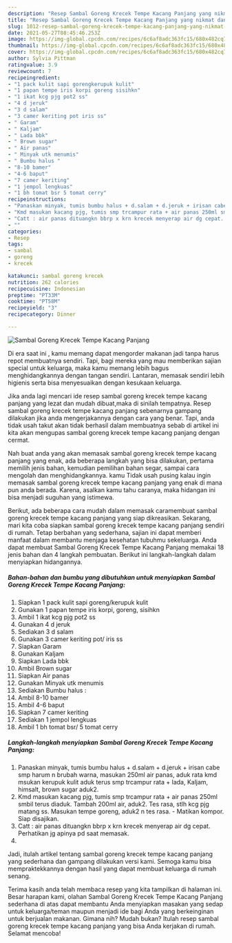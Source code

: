 ```yaml
---
description: "Resep Sambal Goreng Krecek Tempe Kacang Panjang yang nikmat dan Mudah Dibuat"
title: "Resep Sambal Goreng Krecek Tempe Kacang Panjang yang nikmat dan Mudah Dibuat"
slug: 1012-resep-sambal-goreng-krecek-tempe-kacang-panjang-yang-nikmat-dan-mudah-dibuat
date: 2021-05-27T08:45:46.253Z
image: https://img-global.cpcdn.com/recipes/6c6af8adc363fc15/680x482cq70/sambal-goreng-krecek-tempe-kacang-panjang-foto-resep-utama.jpg
thumbnail: https://img-global.cpcdn.com/recipes/6c6af8adc363fc15/680x482cq70/sambal-goreng-krecek-tempe-kacang-panjang-foto-resep-utama.jpg
cover: https://img-global.cpcdn.com/recipes/6c6af8adc363fc15/680x482cq70/sambal-goreng-krecek-tempe-kacang-panjang-foto-resep-utama.jpg
author: Sylvia Pittman
ratingvalue: 3.9
reviewcount: 7
recipeingredient:
- "1 pack kulit sapi gorengkerupuk kulit"
- "1 papan tempe iris korpi goreng sisihkn"
- "1 ikat kcg pjg pot2 ss"
- "4 d jeruk"
- "3 d salam"
- "3 camer keriting pot iris ss"
- " Garam"
- " Kaljam"
- " Lada bbk"
- " Brown sugar"
- " Air panas"
- " Minyak utk menumis"
- " Bumbu halus "
- "8-10 bamer"
- "4-6 baput"
- "7 camer keriting"
- "1 jempol lengkuas"
- "1 bh tomat bsr 5 tomat cerry"
recipeinstructions:
- "Panaskan minyak, tumis bumbu halus + d.salam + d.jeruk + irisan cabe smp harum n brubah warna, masukan 250ml air panas, aduk rata kmd msukan kerupuk kulit aduk terus smp trcampur rata + lada, Kaljam, himsalt, brown sugar aduk2."
- "Kmd masukan kacang pjg, tumis smp trcampur rata + air panas 250ml smbil terus diaduk. Tambah 200ml air, aduk2. Tes rasa, stlh kcg pjg matang ss. Masukan tempe goreng, aduk2 n tes rasa.  Matikan kompor. Siap disajikan."
- "Catt : air panas dituangkn bbrp x krn krecek menyerap air dg cepat. Perhatikan jg apinya pd saat memasak."
- ""
categories:
- Resep
tags:
- sambal
- goreng
- krecek

katakunci: sambal goreng krecek 
nutrition: 262 calories
recipecuisine: Indonesian
preptime: "PT33M"
cooktime: "PT58M"
recipeyield: "3"
recipecategory: Dinner

---
```



![Sambal Goreng Krecek Tempe Kacang Panjang](https://img-global.cpcdn.com/recipes/6c6af8adc363fc15/680x482cq70/sambal-goreng-krecek-tempe-kacang-panjang-foto-resep-utama.jpg)

Di era  saat ini , kamu memang dapat mengorder makanan jadi tanpa harus repot membuatnya sendiri. Tapi, bagi mereka yang mau memberikan sajian special untuk keluarga, maka kamu memang lebih bagus menghidangkannya dengan tangan sendiri. Lantaran, memasak sendiri lebih higienis serta bisa menyesuaikan dengan kesukaan keluarga.

Jika anda lagi mencari ide resep sambal goreng krecek tempe kacang panjang yang lezat dan mudah dibuat,maka di sinilah tempatnya. Resep sambal goreng krecek tempe kacang panjang  sebenarnya gampang dilakukan jika anda mengerjakannya dengan cara yang benar. Tapi, anda tidak usah takut akan tidak berhasil dalam membuatnya 
sebab di artikel ini kita akan mengupas sambal goreng krecek tempe kacang panjang dengan cermat.  



Nah buat anda yang akan memasak sambal goreng krecek tempe kacang panjang yang enak, ada beberapa langkah yang bisa dilakukan, pertama memilih jenis bahan, kemudian pemilihan bahan segar, sampai cara mengolah dan menghidangkannya. kamu Tidak usah pusing kalau ingin memasak sambal goreng krecek tempe kacang panjang yang enak di mana pun anda berada. Karena, asalkan kamu  tahu caranya, maka hidangan ini bisa menjadi suguhan yang istimewa.

Berikut, ada beberapa cara mudah dalam memasak caramembuat sambal goreng krecek tempe kacang panjang yang siap dikreasikan. Sekarang, mari kita coba siapkan sambal goreng krecek tempe kacang panjang sendiri di rumah. Tetap berbahan yang sederhana, sajian ini dapat memberi manfaat dalam membantu menjaga kesehatan tubuhmu sekeluarga. Anda dapat membuat Sambal Goreng Krecek Tempe Kacang Panjang memakai 18 jenis bahan dan 4 langkah pembuatan. Berikut ini langkah-langkah dalam menyiapkan hidangannya.

<!--inarticleads1-->

##### Bahan-bahan dan bumbu yang dibutuhkan untuk menyiapkan Sambal Goreng Krecek Tempe Kacang Panjang:

1. Siapkan 1 pack kulit sapi goreng/kerupuk kulit
1. Gunakan 1 papan tempe iris korpi, goreng, sisihkn
1. Ambil 1 ikat kcg pjg pot2 ss
1. Gunakan 4 d jeruk
1. Sediakan 3 d salam
1. Gunakan 3 camer keriting pot/ iris ss
1. Siapkan  Garam
1. Gunakan  Kaljam
1. Siapkan  Lada bbk
1. Ambil  Brown sugar
1. Siapkan  Air panas
1. Gunakan  Minyak utk menumis
1. Sediakan  Bumbu halus :
1. Ambil 8-10 bamer
1. Ambil 4-6 baput
1. Siapkan 7 camer keriting
1. Sediakan 1 jempol lengkuas
1. Ambil 1 bh tomat bsr/ 5 tomat cerry




<!--inarticleads2-->

##### Langkah-langkah menyiapkan Sambal Goreng Krecek Tempe Kacang Panjang:

1. Panaskan minyak, tumis bumbu halus + d.salam + d.jeruk + irisan cabe smp harum n brubah warna, masukan 250ml air panas, aduk rata kmd msukan kerupuk kulit aduk terus smp trcampur rata + lada, Kaljam, himsalt, brown sugar aduk2.
1. Kmd masukan kacang pjg, tumis smp trcampur rata + air panas 250ml smbil terus diaduk. Tambah 200ml air, aduk2. Tes rasa, stlh kcg pjg matang ss. Masukan tempe goreng, aduk2 n tes rasa.  - Matikan kompor. Siap disajikan.
1. Catt : air panas dituangkn bbrp x krn krecek menyerap air dg cepat. Perhatikan jg apinya pd saat memasak.
1. 




Jadi, itulah artikel tentang  sambal goreng krecek tempe kacang panjang  yang sederhana dan gampang dilakukan versi kami. Semoga kamu bisa mempraktekkannya dengan hasil yang dapat membuat keluarga di rumah senang. 

Terima kasih anda telah membaca resep yang kita tampilkan di halaman ini. Besar harapan kami, olahan  Sambal Goreng Krecek Tempe Kacang Panjang sederhana di atas dapat membantu Anda menyiapkan masakan yang sedap untuk keluarga/teman maupun menjadi ide bagi Anda yang berkeinginan untuk berjualan makanan. Gimana nih? Mudah bukan? Itulah resep sambal goreng krecek tempe kacang panjang yang bisa Anda kerjakan di rumah. Selamat mencoba!

